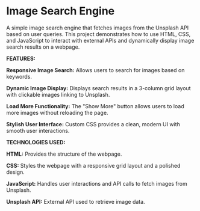 # Image Search Engine
A simple image search engine that fetches images from the Unsplash API based on user queries. This project demonstrates how to use HTML, CSS, and JavaScript to interact with external APIs and dynamically display image search results on a webpage.

**FEATURES:**

**Responsive Image Search:** Allows users to search for images based on keywords.

**Dynamic Image Display:** Displays search results in a 3-column grid layout with clickable images linking to Unsplash.

**Load More Functionality:** The "Show More" button allows users to load more images without reloading the page.

**Stylish User Interface:** Custom CSS provides a clean, modern UI with smooth user interactions.



**TECHNOLOGIES USED:**

**HTML:** Provides the structure of the webpage.

**CSS:** Styles the webpage with a responsive grid layout and a polished design.

**JavaScript:** Handles user interactions and API calls to fetch images from Unsplash.

**Unsplash API:** External API used to retrieve image data.
